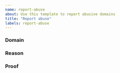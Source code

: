 ```yaml
---
name: report-abuse
about: Use this template to report abusive domains
title: "Report abuse"
labels: report-abuse
---
```


### Domain

### Reason
<!-- Explain why you think this domain is being abused -->

### Proof
<!-- Proof of the domain being abused -->
